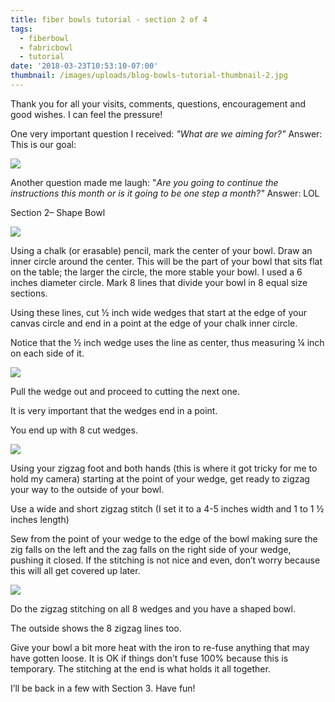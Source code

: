 ```yaml
---
title: fiber bowls tutorial - section 2 of 4
tags:
  - fiberbowl
  - fabricbowl
  - tutorial
date: '2018-03-23T10:53:10-07:00'
thumbnail: /images/uploads/blog-bowls-tutorial-thumbnail-2.jpg
---
```

Thank you for all your visits, comments, questions, encouragement and good wishes. I can feel the pressure!

One very important question I received: _"What are we aiming for?"_  Answer: This is our goal:

<img class="img-responsive" src="/images/uploads/blog-bowls-tutorial-sample.jpg">

Another question made me laugh: "_Are you going to continue the instructions this month or is it going to be one step a month?"_  Answer: LOL

Section 2– Shape Bowl

<img class="img-responsive" src="/images/uploads/blog-bowls-tutorial-4.jpg">

Using a chalk (or erasable) pencil, mark the center of your bowl.  Draw an inner circle around the center.  This will be the part of your bowl that sits flat on the table; the larger the circle, the more stable your bowl.  I used a 6 inches diameter circle.  Mark 8 lines that divide your bowl in 8 equal size sections.

Using these lines, cut ½ inch wide wedges that start at the edge of your canvas circle and end in a point at the edge of your chalk inner circle.

Notice that the ½ inch wedge uses the line as center, thus measuring ¼ inch on each side of it.  

<img class="img-responsive" src="/images/uploads/blog-bowls-tutorial-5.jpg">

Pull the wedge out and proceed to cutting the next one.

It is very important that the wedges end in a point.

You end up with 8 cut wedges.

<img class="img-responsive" src="/images/uploads/blog-bowls-tutorial-6.jpg">

Using your zigzag foot and both hands (this is where it got tricky for me to hold my camera) starting at the point of your wedge, get ready to zigzag your way to the outside of your bowl.

Use a wide and short zigzag stitch (I set it to a 4-5 inches width and 1 to 1 ½ inches length)

Sew from the point of your wedge to the edge of the bowl making sure the zig falls on the left and the zag falls on the right side of your wedge, pushing it closed.  If the stitching is not nice and even, don’t worry because this will all get covered up later.

<img class="img-responsive" src="/images/uploads/blog-bowls-tutorial-7.jpg">

Do the zigzag stitching on all 8 wedges and you have a shaped bowl.

The outside shows the 8 zigzag lines too.

Give your bowl a bit more heat with the iron to re-fuse anything that may have gotten loose.  It is OK if things don’t fuse 100% because this is temporary.  The stitching at the end is what holds it all together.

I’ll be back in a few with Section 3.  Have fun!
